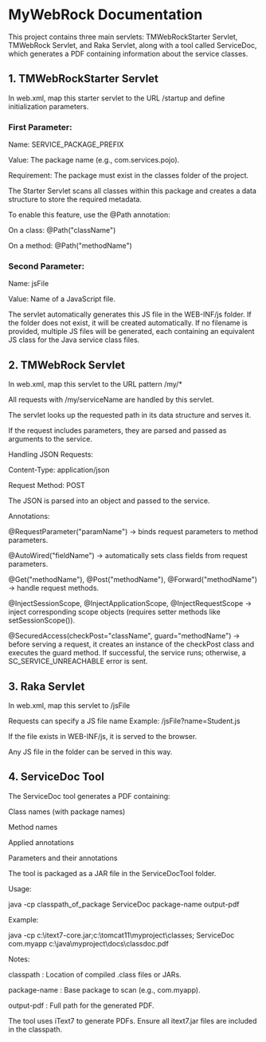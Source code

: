 # MyWebRock Documentation

This project contains three main servlets: TMWebRockStarter Servlet, TMWebRock Servlet, and Raka Servlet, along with a tool called ServiceDoc,
which generates a PDF containing information about the service classes.

## 1. TMWebRockStarter Servlet

In web.xml, map this starter servlet to the URL /startup and define initialization parameters.

### First Parameter:

Name: SERVICE_PACKAGE_PREFIX

Value: The package name (e.g., com.services.pojo).

Requirement: The package must exist in the classes folder of the project.

The Starter Servlet scans all classes within this package and creates a data structure to store the required metadata.

To enable this feature, use the @Path annotation:

On a class: @Path("className")

On a method: @Path("methodName")

### Second Parameter:

Name: jsFile

Value: Name of a JavaScript file.

The servlet automatically generates this JS file in the WEB-INF/js folder. If the folder does not exist, it will be created automatically. If no filename is provided, multiple JS files will be generated, each containing an equivalent JS class for the Java service class files.

## 2. TMWebRock Servlet

In web.xml, map this servlet to the URL pattern /my/*

All requests with /my/serviceName are handled by this servlet.

The servlet looks up the requested path in its data structure and serves it.

If the request includes parameters, they are parsed and passed as arguments to the service.

Handling JSON Requests:

Content-Type: application/json

Request Method: POST

The JSON is parsed into an object and passed to the service.

Annotations:

@RequestParameter("paramName") → binds request parameters to method parameters.

@AutoWired("fieldName") → automatically sets class fields from request parameters.

@Get("methodName"), @Post("methodName"), @Forward("methodName") → handle request methods.

@InjectSessionScope, @InjectApplicationScope, @InjectRequestScope → inject corresponding scope objects (requires setter methods like setSessionScope()).

@SecuredAccess(checkPost="className", guard="methodName") → before serving a request, it creates an instance of the checkPost class and executes the guard method. If successful, the service runs; otherwise, a SC_SERVICE_UNREACHABLE error is sent.

## 3. Raka Servlet

In web.xml, map this servlet to /jsFile

Requests can specify a JS file name
Example: /jsFile?name=Student.js

If the file exists in WEB-INF/js, it is served to the browser.

Any JS file in the folder can be served in this way.

## 4. ServiceDoc Tool

The ServiceDoc tool generates a PDF containing:

Class names (with package names)

Method names

Applied annotations

Parameters and their annotations

The tool is packaged as a JAR file in the ServiceDocTool folder.

Usage:

java -cp classpath_of_package ServiceDoc package-name  output-pdf

Example:

java -cp c:\itext7-core.jar;c:\tomcat11\myproject\classes; ServiceDoc com.myapp c:\java\myproject\docs\classdoc.pdf

Notes:

 classpath : Location of compiled .class files or JARs.

 package-name : Base package to scan (e.g., com.myapp).

 output-pdf : Full path for the generated PDF.

The tool uses iText7 to generate PDFs. Ensure all itext7.jar files are included in the classpath.
